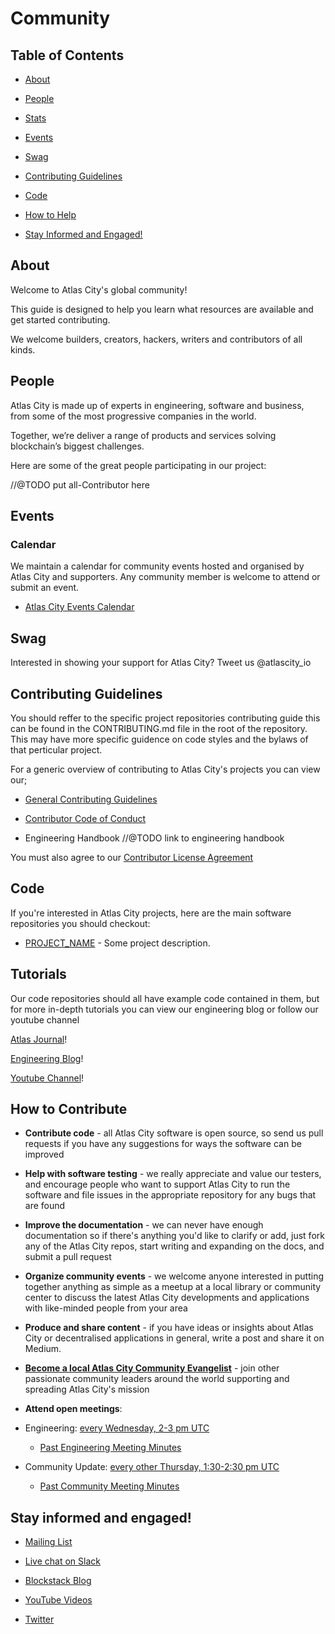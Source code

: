# Community

## Table of Contents

-  [About](#about)

-  [People](#people)

-  [Stats](#stats)

-  [Events](#events)

-  [Swag](#swag)

-  [Contributing Guidelines](#contributing-guidelines)

-  [Code](#code)

-  [How to Help](#how-to-help)

-  [Stay Informed and Engaged!](#stay-informed-and-engaged)

 
## About

Welcome to Atlas City's global community! 

This guide is designed to help you learn what resources are available and get started contributing.

We welcome builders, creators, hackers, writers and contributors of all kinds.
 

## People

Atlas City is made up of experts in engineering, software and business, from some of the most progressive companies in the world.

Together, we’re deliver a range of products and services solving blockchain’s biggest challenges.

Here are some of the great people participating in our project:

//@TODO put all-Contributor  here
  

## Events

### Calendar

We maintain a calendar for community events hosted and organised by Atlas City and supporters. Any community member is welcome to attend or submit an event.

*  [Atlas City Events Calendar](https://www.eventbrite.com/o/atlas-city-17605869395)

  
## Swag

Interested in showing your support for Atlas City?  Tweet us @atlascity_io
  

## Contributing Guidelines

You should reffer to the specific project repositories contributing guide this can be found in the CONTRIBUTING.md file in the root of the repository. This may have more specific guidence on code styles and the bylaws of that perticular project.

For a generic overview of contributing to Atlas City's projects you can view our;

* [General Contributing Guidelines](https://github.com/atlascity/community/blob/master/CONTRIBUTING.md)

* [Contributor Code of Conduct](https://github.com/atlascity/Community/blob/master/contributor-code-of-conduct.md)

* Engineering Handbook //@TODO link to engineering handbook

You must also agree to our [Contributor License Agreement](https://github.com/atlascity/Community/blob/master/contributor-license-agreement.md)

## Code

If you're interested in Atlas City projects, here are the main software repositories you should checkout:

-  [PROJECT_NAME](https://github.com/ORG/PROJECT) - Some project description.


## Tutorials
Our code repositories should all have example code contained in them, but for more in-depth tutorials you can view our engineering blog or follow our youtube channel

[Atlas Journal](https://medium.com/atlas-journal)!

[Engineering Blog](https://SOME.LINK/EGR-BLOG)!

[Youtube Channel](https://SOME.LINK/EGR-BLOG)!

## How to Contribute

-  **Contribute code** - all Atlas City software is open source, so send us pull requests if you have any suggestions for ways the software can be improved

-  **Help with software testing** - we really appreciate and value our testers, and encourage people who want to support Atlas City to run the software and file issues in the appropriate repository for any bugs that are found

-  **Improve the documentation** - we can never have enough documentation so if there's anything you'd like to clarify or add, just fork any of the Atlas City repos, start writing and expanding on the docs, and submit a pull request

-  **Organize community events** - we welcome anyone interested in putting together anything as simple as a meetup at a local library or community center to discuss the latest Atlas City developments and applications with like-minded people from your area

-  **Produce and share content** - if you have ideas or insights about Atlas City or decentralised applications in general, write a post and share it on Medium.

-  **[Become a local Atlas City Community Evangelist](https://community.atlas.org/evangelists)** - join other passionate community leaders around the world supporting and spreading Atlas City's mission

-  **Attend open meetings**:
  
- Engineering: [every Wednesday, 2-3 pm UTC](http://LINK-TO-ENGR-MEETING-SPECS)
   - [Past Engineering Meeting Minutes](http://LINK-TO-PAST-MEETING-MINUTS)
- Community Update: [every other Thursday, 1:30-2:30 pm UTC](http://LINK-TO-COMMUNITY-MEETING-SPECS)
  - [Past Community Meeting Minutes](http://LINK-TO-PAST-MEETING-MINUTS)

## Stay informed and engaged!

-  [Mailing List](https://atlascity.io/community/)

-  [Live chat on Slack](http://chat.atlascity.org/)

-  [Blockstack Blog](https://medium.com/atlas-journal)

-  [YouTube Videos](https://www.youtube.com/channel/)

-  [Twitter](https://twitter.com/atlascity_io)
